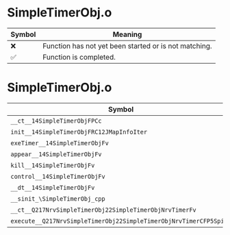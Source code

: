 # SimpleTimerObj.o
| Symbol | Meaning 
| ------------- | ------------- 
| :x: | Function has not yet been started or is not matching. 
| :white_check_mark: | Function is completed. 


# SimpleTimerObj.o
| Symbol | Decompiled? |
| ------------- | ------------- |
| `__ct__14SimpleTimerObjFPCc` | :white_check_mark: |
| `init__14SimpleTimerObjFRC12JMapInfoIter` | :white_check_mark: |
| `exeTimer__14SimpleTimerObjFv` | :white_check_mark: |
| `appear__14SimpleTimerObjFv` | :white_check_mark: |
| `kill__14SimpleTimerObjFv` | :white_check_mark: |
| `control__14SimpleTimerObjFv` | :white_check_mark: |
| `__dt__14SimpleTimerObjFv` | :white_check_mark: |
| `__sinit_\SimpleTimerObj_cpp` | :white_check_mark: |
| `__ct__Q217NrvSimpleTimerObj22SimpleTimerObjNrvTimerFv` | :white_check_mark: |
| `execute__Q217NrvSimpleTimerObj22SimpleTimerObjNrvTimerCFP5Spine` | :white_check_mark: |
